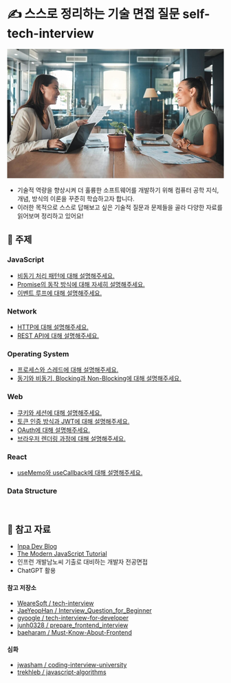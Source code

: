 # ✍️ 스스로 정리하는 기술 면접 질문 self-tech-interview

![image](assets/interview.jpeg)

- 기술적 역량을 향상시켜 더 훌륭한 소프트웨어를 개발하기 위해 컴퓨터 공학 지식, 개념, 방식의 이론을 꾸준히 학습하고자 합니다. 
- 이러한 목적으로 스스로 답해보고 싶은 기술적 질문과 문제들을 골라 다양한 자료를 읽어보며 정리하고 있어요!

## 📌 주제

### JavaScript
- [비동기 처리 패턴에 대해 설명해주세요.](https://github.com/youzysu/self-tech-interview/blob/main/JavaScript/%EB%B9%84%EB%8F%99%EA%B8%B0%20%EC%B2%98%EB%A6%AC%20%ED%8C%A8%ED%84%B4%EC%97%90%20%EB%8C%80%ED%95%B4%20%EC%84%A4%EB%AA%85%ED%95%B4%EC%A3%BC%EC%84%B8%EC%9A%94..md)
- [Promise의 동작 방식에 대해 자세히 설명해주세요.](https://github.com/youzysu/self-tech-interview/blob/main/JavaScript/Promise%EC%9D%98%20%EB%8F%99%EC%9E%91%20%EB%B0%A9%EC%8B%9D%EC%97%90%20%EB%8C%80%ED%95%B4%20%EC%9E%90%EC%84%B8%ED%9E%88%20%EC%84%A4%EB%AA%85%ED%95%B4%EC%A3%BC%EC%84%B8%EC%9A%94..md)
- [이벤트 루프에 대해 설명해주세요.](https://github.com/youzysu/self-tech-interview/blob/main/JavaScript/%EC%9D%B4%EB%B2%A4%ED%8A%B8%20%EB%A3%A8%ED%94%84%EC%97%90%20%EB%8C%80%ED%95%B4%20%EC%84%A4%EB%AA%85%ED%95%B4%EC%A3%BC%EC%84%B8%EC%9A%94..md)
### Network
- [HTTP에 대해 설명해주세요.](https://github.com/youzysu/self-tech-interview/blob/main/Network/HTTP%EC%97%90%20%EB%8C%80%ED%95%B4%20%EC%84%A4%EB%AA%85%ED%95%B4%EC%A3%BC%EC%84%B8%EC%9A%94..md)
- [REST API에 대해 설명해주세요.](https://github.com/youzysu/self-tech-interview/blob/main/Network/REST%20API%EC%97%90%20%EB%8C%80%ED%95%B4%20%EC%84%A4%EB%AA%85%ED%95%B4%EC%A3%BC%EC%84%B8%EC%9A%94..md)
### Operating System
- [프로세스와 스레드에 대해 설명해주세요.](https://github.com/youzysu/self-tech-interview/blob/main/Operating-System/%ED%94%84%EB%A1%9C%EC%84%B8%EC%8A%A4%EC%99%80%20%EC%8A%A4%EB%A0%88%EB%93%9C%EC%97%90%20%EB%8C%80%ED%95%B4%20%EC%84%A4%EB%AA%85%ED%95%B4%EC%A3%BC%EC%84%B8%EC%9A%94..md)
- [동기와 비동기, Blocking과 Non-Blocking에 대해 설명해주세요.](https://github.com/youzysu/self-tech-interview/blob/main/Operating-System/%EB%8F%99%EA%B8%B0%EC%99%80%20%EB%B9%84%EB%8F%99%EA%B8%B0%2C%20Blocking%EA%B3%BC%20Non-Blocking%EC%97%90%20%EB%8C%80%ED%95%B4%20%EC%84%A4%EB%AA%85%ED%95%B4%EC%A3%BC%EC%84%B8%EC%9A%94..md)
### Web
- [쿠키와 세션에 대해 설명해주세요.](https://github.com/youzysu/self-tech-interview/blob/main/Web/%EC%BF%A0%ED%82%A4%EC%99%80%20%EC%84%B8%EC%85%98%EC%97%90%20%EB%8C%80%ED%95%B4%20%EC%84%A4%EB%AA%85%ED%95%B4%EC%A3%BC%EC%84%B8%EC%9A%94..md)
- [토큰 인증 방식과 JWT에 대해 설명해주세요.](https://github.com/youzysu/self-tech-interview/blob/main/Web/%ED%86%A0%ED%81%B0%20%EC%9D%B8%EC%A6%9D%20%EB%B0%A9%EC%8B%9D%EA%B3%BC%20JWT%EC%97%90%20%EB%8C%80%ED%95%B4%20%EC%84%A4%EB%AA%85%ED%95%B4%EC%A3%BC%EC%84%B8%EC%9A%94..md)
- [OAuth에 대해 설명해주세요.](https://github.com/youzysu/self-tech-interview/blob/main/Web/OAuth%EC%97%90%20%EB%8C%80%ED%95%B4%20%EC%84%A4%EB%AA%85%ED%95%B4%EC%A3%BC%EC%84%B8%EC%9A%94..md)
- [브라우저 렌더링 과정에 대해 설명해주세요.](https://github.com/youzysu/self-tech-interview/blob/main/Web/%EB%B8%8C%EB%9D%BC%EC%9A%B0%EC%A0%80%20%EB%A0%8C%EB%8D%94%EB%A7%81%20%EA%B3%BC%EC%A0%95%EC%97%90%20%EB%8C%80%ED%95%B4%20%EC%84%A4%EB%AA%85%ED%95%B4%EC%A3%BC%EC%84%B8%EC%9A%94..md)
### React
- [useMemo와 useCallback에 대해 설명해주세요.](https://github.com/youzysu/self-tech-interview/blob/main/React/useMemo%EC%99%80%20useCallback%EC%97%90%20%EB%8C%80%ED%95%B4%20%EC%84%A4%EB%AA%85%ED%95%B4%EC%A3%BC%EC%84%B8%EC%9A%94..md)
### Data Structure

<br />

## 📌 참고 자료
- [Inpa Dev Blog](https://inpa.tistory.com/)
- [The Modern JavaScript Tutorial](https://javascript.info/) 
- 인프런 개발남노씨 기출로 대비하는 개발자 전공면접
- ChatGPT 활용

#### 참고 저장소
- [WeareSoft / tech-interview](https://github.com/WeareSoft/tech-interview)
- [JaeYeopHan / Interview_Question_for_Beginner](https://github.com/JaeYeopHan/Interview_Question_for_Beginner)
- [gyoogle / tech-interview-for-developer](https://github.com/gyoogle/tech-interview-for-developer)
- [junh0328 / prepare_frontend_interview](https://github.com/junh0328/prepare_frontend_interview)
- [baeharam / Must-Know-About-Frontend](https://github.com/baeharam/Must-Know-About-Frontend)

#### 심화
- [jwasham / coding-interview-university](https://github.com/jwasham/coding-interview-university)
- [trekhleb / javascript-algorithms](https://github.com/trekhleb/javascript-algorithms)